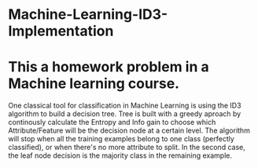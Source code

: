 # Machine-Learning-ID3-Implementation
# This a homework problem in a Machine learning course.
One classical tool for classification in Machine Learning is using the ID3 algorithm to build a decision tree.
Tree is built with a greedy aproach by continously calculate the Entropy and Info gain to choose which Attribute/Feature will be the decision node at a certain level. The algorithm will stop when all the training examples belong to one class (perfectly classified), or when there's no more attribute to split. In the second case, the leaf node decision is the majority class in the remaining example.
